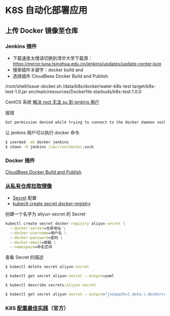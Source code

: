 # K8S 自动化部署应用

## 上传 Docker 镜像至仓库

### Jenkins 插件 
- 下载速度太慢请切换到清华大学下载源：https://mirror.tuna.tsinghua.edu.cn/jenkins/updates/update-center.json
- 搜索插件关键字：docker build and
- 选择插件 CloudBees Docker Build and Publish


/root/shell/issue-docker.sh /data/k8s/docker/water-k8s-test target/k8s-test-1.0.jar src/main/resources/Dockerfile starbuds/k8s-test:1.0.0

CentOS 系统 [解决 root 无法 su 到 jenkins 用户](https://blog.csdn.net/weixin_43819222/article/details/91038426)

报错

```cmd
Got permission denied while trying to connect to the Docker daemon socket at unix:///var/run/docker.sock
```

让 jenkins 用户可以执行 docker 命令

```cmd
$ usermod -aG docker jenkins
$ chown -R jenkins /var/run/docker.sock
```

### Docker 插件

[CloudBees Docker Build and Publish](https://plugins.jenkins.io/docker-build-publish/)

### [从私有仓库拉取镜像](https://kubernetes.io/zh/docs/tasks/configure-pod-container/pull-image-private-registry/)

- [Secret](https://kubernetes.io/zh/docs/concepts/configuration/secret/) 配置
- [kubectl create secret docker-registry](https://jamesdefabia.github.io/docs/user-guide/kubectl/kubectl_create_secret_docker-registry/)

创建一个名字为 aliyun-secret 的 Secret

```cmd
kubectl create secret docker-registry aliyun-secret \
  --docker-server=仓库地址 \
  --docker-username=用户名 \
  --docker-password=密码 \
  --docker-email=邮箱 \
  --namespace=命名空间
```

查看 Secret 的描述

```cmd
$ kubectl delete secret aliyun-secret

$ kubectl get secret aliyun-secret --output=yaml

$ kubectl describe secrets/aliyun-secret

$ kubectl get secret aliyun-secret --output="jsonpath={.data.\.dockerconfigjson}" | base64 --decode
```

### K8S [配置最佳实践](https://kubernetes.io/zh/docs/concepts/configuration/overview/)（官方）

